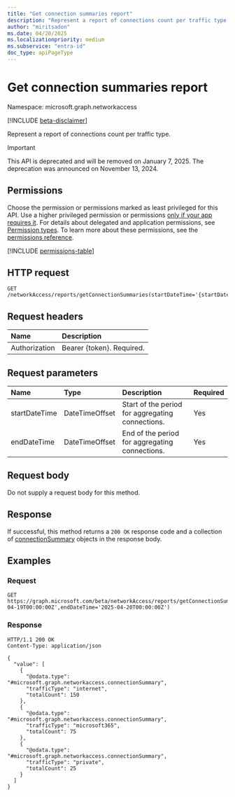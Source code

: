 ```yaml
---
title: "Get connection summaries report"
description: "Represent a report of connections count per traffic type."
author: "miritsadon"
ms.date: 04/20/2025
ms.localizationpriority: medium
ms.subservice: "entra-id"
doc_type: apiPageType
---
```


# Get connection summaries report

Namespace: microsoft.graph.networkaccess

[!INCLUDE [beta-disclaimer](../../includes/beta-disclaimer.md)]

Represent a report of connections count per traffic type.

> [!IMPORTANT]
> This API is deprecated and will be removed on January 7, 2025. The deprecation was announced on November 13, 2024.

## Permissions

Choose the permission or permissions marked as least privileged for this API. Use a higher privileged permission or permissions [only if your app requires it](/graph/permissions-overview#best-practices-for-using-microsoft-graph-permissions). For details about delegated and application permissions, see [Permission types](/graph/permissions-overview#permission-types). To learn more about these permissions, see the [permissions reference](/graph/permissions-reference).

<!-- {
  "blockType": "permissions",
  "name": "networkaccess-reports-getconnectionsummaries-permissions"
}
-->
[!INCLUDE [permissions-table](../includes/permissions/networkaccess-reports-getconnectionsummaries-permissions.md)]

## HTTP request

<!-- {
  "blockType": "ignored"
}
-->
``` http
GET /networkAccess/reports/getConnectionSummaries(startDateTime='{startDateTime}',endDateTime='{endDateTime}')
```

## Request headers

|Name|Description|
|:---|:---|
|Authorization|Bearer {token}. Required.|

## Request parameters

|Name|Type|Description|Required|
|:---|:---|:---|:---|
|startDateTime|DateTimeOffset|Start of the period for aggregating connections.|Yes|
|endDateTime|DateTimeOffset|End of the period for aggregating connections.|Yes|

## Request body

Do not supply a request body for this method.

## Response

If successful, this method returns a `200 OK` response code and a collection of [connectionSummary](../resources/networkaccess-connectionsummary.md) objects in the response body.

## Examples

### Request

<!-- {
  "blockType": "request",
  "name": "get_connection_summaries"
}
-->
``` http
GET https://graph.microsoft.com/beta/networkAccess/reports/getConnectionSummaries(startDateTime='2025-04-19T00:00:00Z',endDateTime='2025-04-20T00:00:00Z')
```

### Response
<!-- {
  "blockType": "response",
  "truncated": true,
  "@odata.type": "Collection(microsoft.graph.networkaccess.connectionSummary)"
}
-->
``` http
HTTP/1.1 200 OK
Content-Type: application/json

{
  "value": [
    {
      "@odata.type": "#microsoft.graph.networkaccess.connectionSummary",
      "trafficType": "internet",
      "totalCount": 150
    },
    {
      "@odata.type": "#microsoft.graph.networkaccess.connectionSummary",
      "trafficType": "microsoft365",
      "totalCount": 75
    },
    {
      "@odata.type": "#microsoft.graph.networkaccess.connectionSummary",
      "trafficType": "private",
      "totalCount": 25
    }
  ]
}
```
